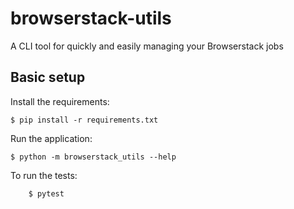 # browserstack-utils

A CLI tool for quickly and easily managing your Browserstack jobs

## Basic setup

Install the requirements:
```
$ pip install -r requirements.txt
```

Run the application:
```
$ python -m browserstack_utils --help
```

To run the tests:
```
    $ pytest
```
